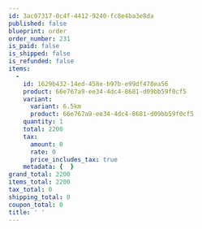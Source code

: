 ```yaml
---
id: 3ac07317-0c4f-4412-9240-fc8e4ba3e8da
published: false
blueprint: order
order_number: 231
is_paid: false
is_shipped: false
is_refunded: false
items:
  -
    id: 1629b432-14ed-458e-b97b-e99df470ea56
    product: 66e767a9-ee34-4dc4-8681-d09bb59f0cf5
    variant:
      variant: 6.5km
      product: 66e767a9-ee34-4dc4-8681-d09bb59f0cf5
    quantity: 1
    total: 2200
    tax:
      amount: 0
      rate: 0
      price_includes_tax: true
    metadata: {  }
grand_total: 2200
items_total: 2200
tax_total: 0
shipping_total: 0
coupon_total: 0
title: ' '
---
```


